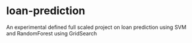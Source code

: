 # loan-prediction
An experimental defined full scaled project on loan prediction using SVM and RandomForest using GridSearch
